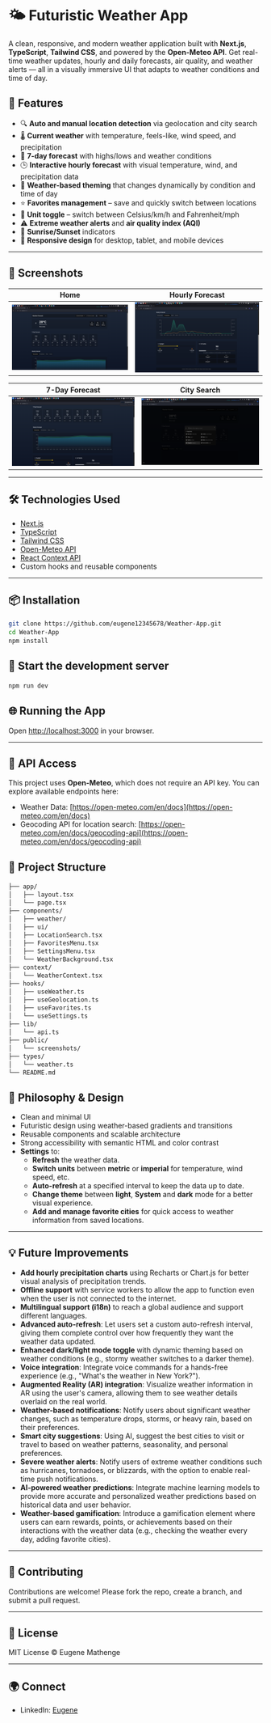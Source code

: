 # 🌤️ Futuristic Weather App

A clean, responsive, and modern weather application built with **Next.js**, **TypeScript**, **Tailwind CSS**, and powered by the **Open-Meteo API**. Get real-time weather updates, hourly and daily forecasts, air quality, and weather alerts — all in a visually immersive UI that adapts to weather conditions and time of day.

## 🚀 Features

- 🔍 **Auto and manual location detection** via geolocation and city search
- 🌡️ **Current weather** with temperature, feels-like, wind speed, and precipitation
- 📆 **7-day forecast** with highs/lows and weather conditions
- 🕒 **Interactive hourly forecast** with visual temperature, wind, and precipitation data
- 🎨 **Weather-based theming** that changes dynamically by condition and time of day
- ⭐ **Favorites management** – save and quickly switch between locations
- 🔁 **Unit toggle** – switch between Celsius/km/h and Fahrenheit/mph
- ⚠️ **Extreme weather alerts** and **air quality index (AQI)**
- 🌅 **Sunrise/Sunset** indicators
- 📱 **Responsive design** for desktop, tablet, and mobile devices

---

## 📸 Screenshots

| Home | Hourly Forecast |
|------|----------------|
| ![Home](./public/Screenshot_2025-04-21_12_16_17.png) | ![Forecast](./public/Screenshot_2025-04-21_12_49_04.png) |

| 7-Day Forecast | City Search |
|-----------------|-------------|
| ![Hourly](./public/Screenshot_2025-04-21_12_45_15.png) | ![Search](./public/Screenshot_2025-04-21_12_56_55.png) |

---

## 🛠️ Technologies Used

- [Next.js](https://nextjs.org/)
- [TypeScript](https://www.typescriptlang.org/)
- [Tailwind CSS](https://tailwindcss.com/)
- [Open-Meteo API](https://open-meteo.com/)
- [React Context API](https://reactjs.org/docs/context.html)
- Custom hooks and reusable components

---

## 📦 Installation

```bash
git clone https://github.com/eugene12345678/Weather-App.git
cd Weather-App
npm install
```
## 🔧 Start the development server

```bash
npm run dev
```

## 🌐 Running the App

Open [http://localhost:3000](http://localhost:3000) in your browser.

---

## 🔐 API Access

This project uses **Open-Meteo**, which does not require an API key. You can explore available endpoints here:

- Weather Data: [https://open-meteo.com/en/docs](https://open-meteo.com/en/docs)
- Geocoding API for location search: [https://open-meteo.com/en/docs/geocoding-api](https://open-meteo.com/en/docs/geocoding-api)

## 📁 Project Structure

```.
├── app/
│   ├── layout.tsx
│   └── page.tsx
├── components/
│   ├── weather/
│   ├── ui/
│   ├── LocationSearch.tsx
│   ├── FavoritesMenu.tsx
│   ├── SettingsMenu.tsx
│   └── WeatherBackground.tsx
├── context/
│   └── WeatherContext.tsx
├── hooks/
│   ├── useWeather.ts
│   ├── useGeolocation.ts
│   ├── useFavorites.ts
│   └── useSettings.ts
├── lib/
│   └── api.ts
├── public/
│   └── screenshots/
├── types/
│   └── weather.ts
└── README.md
```
## 🧠 Philosophy & Design

- Clean and minimal UI
- Futuristic design using weather-based gradients and transitions
- Reusable components and scalable architecture
- Strong accessibility with semantic HTML and color contrast
- **Settings** to:
  - **Refresh** the weather data.
  - **Switch units** between **metric** or **imperial** for temperature, wind speed, etc.
  - **Auto-refresh** at a specified interval to keep the data up to date.
  - **Change theme** between **light**, **System** and **dark** mode for a better visual experience.
  - **Add and manage favorite cities** for quick access to weather information from saved locations.

---

## 💡 Future Improvements

- **Add hourly precipitation charts** using Recharts or Chart.js for better visual analysis of precipitation trends.
- **Offline support** with service workers to allow the app to function even when the user is not connected to the internet.
- **Multilingual support (i18n)** to reach a global audience and support different languages.
- **Advanced auto-refresh**: Let users set a custom auto-refresh interval, giving them complete control over how frequently they want the weather data updated.
- **Enhanced dark/light mode toggle** with dynamic theming based on weather conditions (e.g., stormy weather switches to a darker theme).
- **Voice integration**: Integrate voice commands for a hands-free experience (e.g., "What's the weather in New York?").
- **Augmented Reality (AR) integration**: Visualize weather information in AR using the user's camera, allowing them to see weather details overlaid on the real world.
- **Weather-based notifications**: Notify users about significant weather changes, such as temperature drops, storms, or heavy rain, based on their preferences.
- **Smart city suggestions**: Using AI, suggest the best cities to visit or travel to based on weather patterns, seasonality, and personal preferences.
- **Severe weather alerts**: Notify users of extreme weather conditions such as hurricanes, tornadoes, or blizzards, with the option to enable real-time push notifications.
- **AI-powered weather predictions**: Integrate machine learning models to provide more accurate and personalized weather predictions based on historical data and user behavior.
- **Weather-based gamification**: Introduce a gamification element where users can earn rewards, points, or achievements based on their interactions with the weather data (e.g., checking the weather every day, adding favorite cities).

---

## 🙌 Contributing

Contributions are welcome! Please fork the repo, create a branch, and submit a pull request.

---

## 📄 License

MIT License © Eugene Mathenge

---

## 🌍 Connect

- LinkedIn: [Eugene](https://www.linkedin.com/in/eugene-mathenge-981189262/)

